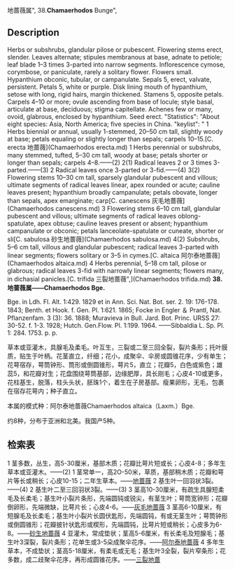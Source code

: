 地蔷薇属",
38.**Chamaerhodos** Bunge",

## Description
Herbs or subshrubs, glandular pilose or pubescent. Flowering stems erect, slender. Leaves alternate; stipules membranous at base, adnate to petiole; leaf blade 1–3 times 3-parted into narrow segments. Inflorescence cymose, corymbose, or paniculate, rarely a solitary flower. Flowers small. Hypanthium obconic, tubular, or campanulate. Sepals 5, erect, valvate, persistent. Petals 5, white or purple. Disk lining mouth of hypanthium, setose with long, rigid hairs, margin thickened. Stamens 5, opposite petals. Carpels 4–10 or more; ovule ascending from base of locule; style basal, articulate at base, deciduous; stigma capitellate. Achenes few or many, ovoid, glabrous, enclosed by hypanthium. Seed erect.
  "Statistics": "About eight species: Asia, North America; five species in China.
  "keylist": "
1 Herbs biennial or annual, usually 1-stemmed, 20–50 cm tall, slightly woody at base; petals equaling or slightly  longer than sepals; carpels 10–15.[C. erecta 地蔷薇](Chamaerhodos erecta.md)
1 Herbs perennial or subshrubs, many stemmed, tufted, 5–30 cm tall, woody at base; petals shorter or longer than  sepals; carpels 4–8.——(2)
2(1) Radical leaves 2 or 3 times 3-parted.——(3)
2 Radical leaves once 3-parted or 3-fid.——(4)
3(2) Flowering stems 10–30 cm tall, sparsely glandular pubescent and villous; ultimate segments of radical  leaves linear, apex rounded or acute; cauline leaves present; hypanthium broadly campanulate; petals  obovate, longer than sepals, apex emarginate; carp[C. canescens 灰毛地蔷薇](Chamaerhodos canescens.md)
3 Flowering stems 6–10 cm tall, glandular pubescent and villous; ultimate segments of radical leaves  oblong-spatulate, apex obtuse; cauline leaves present or absent; hypanthium campanulate or obconic;  petals lanceolate-spatulate or cuneate, shorter or sli[C. sabulosa 砂生地蔷薇](Chamaerhodos sabulosa.md)
4(2) Subshrubs, 5–6 cm tall, villous and glandular pubescent; radical leaves 3-parted with linear segments;  flowers solitary or 3–5 in cymes.[C. altaica 阿尔泰地蔷薇](Chamaerhodos altaica.md)
4 Herbs perennial, 5–18 cm tall, pilose or glabrous; radical leaves 3-fid with narrowly linear segments;  flowers many, in dichasial panicles.[C. trifida 三裂地蔷薇",](Chamaerhodos trifida.md)
**38.地蔷薇属——Chamaerhodos Bge.**

Bge. in Ldh. Fl. Alt. 1:429. 1829 et in Ann. Sci. Nat. Bot. ser. 2. 19: 176-178. 1843; Benth. et Hook. f. Gen. Pl. 1:621. 1865; Focke in Engler ＆ Prantl, Nat. Pflanzenfam. 3 (3): 36. 1888; Muravieva in Bull. Jard. Bot. Princ. URSS 27: 30-52. f. 1-3. 1928; Hutch. Gen.Flow. Pl. 1:199. 1964. ——Sibbaldia L. Sp. Pl. 1: 284. 1753. p. p.

草本或亚灌木，具腺毛及柔毛。叶互生，三裂或二至三回全裂，裂片条形；托叶膜质，贴生于叶柄。花茎直立，纤细；花小，成聚伞、伞房或圆锥花序，少有单生；花萼宿存，萼筒钟形、筒形或倒圆锥形，萼片5，直立；花瓣5，白色或紫色；雄蕊5，和花瓣对生；花盘围绕萼筒基部，边缘肥厚，具长刚毛；心皮4-10或更多，花柱基生，脱落，柱头头状，胚珠1个，着生在子房基部。瘦果卵形，无毛，包裹在宿存花萼内；种子直立。

本属的模式种：阿尔泰地蔷薇Chamaerhodos altaica（Laxm.）Bge.

约8种，分布于亚洲和北美。我国产5种。

## 检索表

1 茎多数，丛生，高5-30厘米，基部木质；花瓣比萼片短或长；心皮4-8；多年生草本或亚灌木。——(2)
1 茎常单一，高2O-50米，草质，基部稍木质；花瓣和萼片等长或稍长；心皮10-15；二年生草本。——[地蔷薇](Chamaerhodos%20erecta.md)
2 基生叶一回羽状3裂。——(4)
2 基生叶二至三回羽状3裂。——(3)
3 茎高10-30厘米，有疏生具腺短柔毛及长柔毛；基生叶小裂片条形，先端圆钝或锐尖，有茎生叶；萼筒宽钟形；花瓣倒卵形，先端微缺，比萼片长；心皮4-6。——[灰毛地蔷薇](Chamaerhodos%20canescens.md)
3 茎高6-10厘米，有短腺毛及长柔毛；基生叶小裂片长圆伏匙形，先端圆钝，有或无茎生叶；萼筒钟形或倒圆锥形；花瓣披针状匙形或楔形，先端圆钝，比萼片短或稍长；心皮多为6-8。——[砂生地蔷薇](Chamaerhodos%20sabulosa.md)
4 亚灌木，常成垫状；茎高5-6厘米，有长柔毛及短腺毛；基生叶3深裂，裂片条形；花单生或3-5朵成聚伞花序。——[阿尔泰地蔷薇](Chamaerhodos%20altaica.md)
4 多年生草本，不成垫状；茎高5-18厘米，有柔毛或无毛；基生叶3全裂，裂片窄条形；花多数，成二歧聚伞花序，再形成圆锥花序。——[三裂地蔷](Chamaerhodos%20trifida.md)
